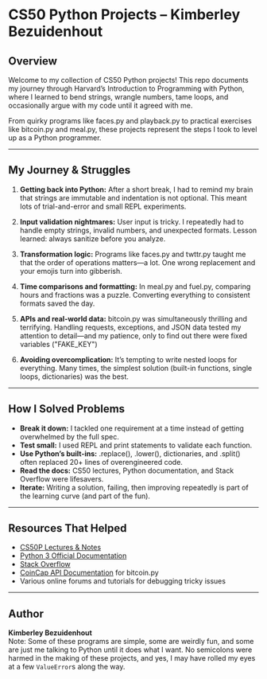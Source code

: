 # CS50 Python Projects – Kimberley Bezuidenhout

## Overview
Welcome to my collection of CS50 Python projects! This repo documents my journey through Harvard’s Introduction to Programming with Python, where I learned to bend strings, wrangle numbers, tame loops, and occasionally argue with my code until it agreed with me.  

From quirky programs like faces.py and playback.py to practical exercises like bitcoin.py and meal.py, these projects represent the steps I took to level up as a Python programmer.  

---

## My Journey & Struggles
1. **Getting back into Python:** After a short break, I had to remind my brain that strings are immutable and indentation is not optional. This meant lots of trial-and-error and small REPL experiments.  

2. **Input validation nightmares:** User input is tricky. I repeatedly had to handle empty strings, invalid numbers, and unexpected formats. Lesson learned: always sanitize before you analyze.  

3. **Transformation logic:** Programs like faces.py and twttr.py taught me that the order of operations matters—a lot. One wrong replacement and your emojis turn into gibberish.  

4. **Time comparisons and formatting:** In meal.py and fuel.py, comparing hours and fractions was a puzzle. Converting everything to consistent formats saved the day.  

5. **APIs and real-world data:** bitcoin.py was simultaneously thrilling and terrifying. Handling requests, exceptions, and JSON data tested my attention to detail—and my patience, only to find out there were fixed variables ("FAKE_KEY")

6. **Avoiding overcomplication:** It’s tempting to write nested loops for everything. Many times, the simplest solution (built-in functions, single loops, dictionaries) was the best.  

---

## How I Solved Problems
- **Break it down:** I tackled one requirement at a time instead of getting overwhelmed by the full spec.  
- **Test small:** I used REPL and print statements to validate each function.  
- **Use Python’s built-ins:** .replace(), .lower(), dictionaries, and .split() often replaced 20+ lines of overengineered code.  
- **Read the docs:** CS50 lectures, Python documentation, and Stack Overflow were lifesavers.  
- **Iterate:** Writing a solution, failing, then improving repeatedly is part of the learning curve (and part of the fun).  

---

## Resources That Helped
- [CS50P Lectures & Notes](https://cs50.harvard.edu/python/)  
- [Python 3 Official Documentation](https://docs.python.org/3/)  
- [Stack Overflow](https://stackoverflow.com/)  
- [CoinCap API Documentation](https://docs.coincap.io/) for bitcoin.py  
- Various online forums and tutorials for debugging tricky issues  

---


## Author
**Kimberley Bezuidenhout**  
Note: Some of these programs are simple, some are weirdly fun, and some are just me talking to Python until it does what I want. No semicolons were harmed in the making of these projects, and yes, I may have rolled my eyes at a few `ValueError`s along the way. 
